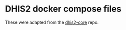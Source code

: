 # DHIS2 docker compose files

These were adapted from the [dhis2-core](https://github.com/dhis2/dhis2-core.git) repo.